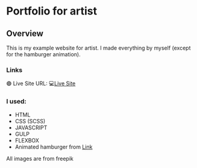 # Portfolio for artist
## Overview
This is my example website for artist. I made everything by myself (except for the hamburger animation).

### Links
🟣 Live Site URL: 💻[Live Site](https://lukaszwiniarczyk.github.io/portfolio-for-artist/) 

### I used:
 - HTML
 - CSS (SCSS)
 - JAVASCRIPT
 - GULP
 - FLEXBOX
 - Animated hamburger from [Link](https://github.com/jonsuh/hamburgers)

 
  All images are from freepik
